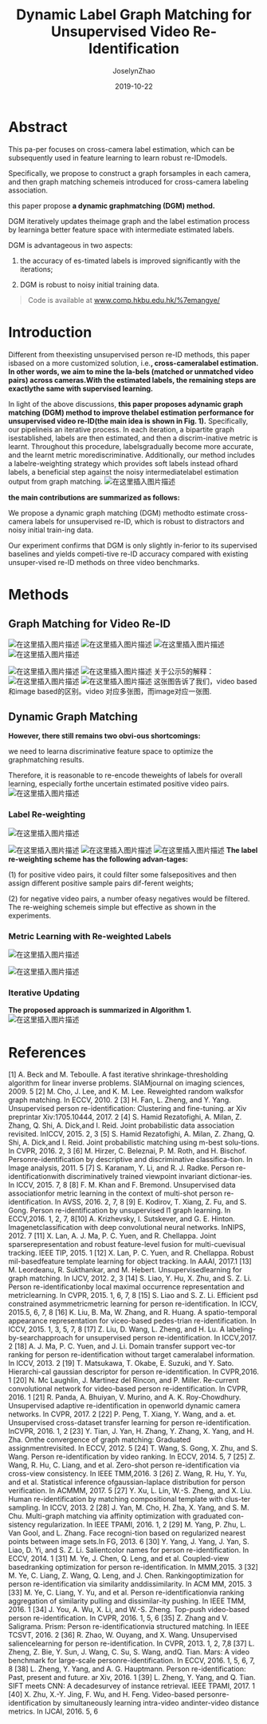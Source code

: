 ﻿---
layout:     post
title:      Dynamic Label Graph Matching for Unsupervised Video Re-Identification
subtitle:   
date:       2019-10-22
author:     JoselynZhao
header-img: img/post-bg-coffee.jpeg
catalog: true
tags:
    - Re-ID
    - SSL
---


# Abstract
This pa-per focuses on cross-camera label estimation, which can be subsequently used in feature learning to learn robust re-IDmodels.

Specifically, we propose to construct a graph forsamples in each camera, and then graph matching schemeis introduced for cross-camera labeling association.

this paper propose **a dynamic graphmatching (DGM) method.** 

DGM iteratively updates theimage graph and the label estimation process by learninga better feature space with intermediate estimated labels.

DGM is advantageous in two aspects:

1) the accuracy of es-timated labels is improved significantly with the iterations;

2) DGM is robust to noisy initial training data. 

>Code is available at www.comp.hkbu.edu.hk/%7emangye/



# Introduction
Different from theexisting unsupervised person re-ID methods, this paper isbased on a more customized solution, i.e.**, cross-cameralabel estimation. In other words, we aim to mine the la-bels (matched or unmatched video pairs) across cameras.With the estimated labels, the remaining steps are exactlythe same with supervised learning.**

In light of the above discussions, **this paper proposes adynamic graph matching (DGM) method to improve thelabel estimation performance for unsupervised video re-ID(the main idea is shown in Fig. 1).** Specifically, our pipelineis an iterative process. In each iteration, a bipartite graph isestablished, labels are then estimated, and then a discrim-inative metric is learnt. Throughout this procedure, labelsgradually become more accurate, and the learnt metric morediscriminative. Additionally, our method includes a labelre-weighting strategy which provides soft labels instead ofhard labels, a beneficial step against the noisy intermediatelabel estimation output from graph matching.
![在这里插入图片描述](https://img-blog.csdnimg.cn/20191022111813641.png?x-oss-process=image/watermark,type_ZmFuZ3poZW5naGVpdGk,shadow_10,text_aHR0cHM6Ly9ibG9nLmNzZG4ubmV0L05HVWV2ZXIxNQ==,size_16,color_FFFFFF,t_70)

**the main contributions are summarized as follows:**

We propose a dynamic graph matching (DGM) methodto estimate cross-camera labels for unsupervised re-ID, which is robust to distractors and noisy initial train-ing data. 

Our experiment confirms that DGM is only slightly in-ferior to its supervised baselines and yields competi-tive re-ID accuracy compared with existing unsuper-vised re-ID methods on three video benchmarks.

# Methods
## Graph Matching for Video Re-ID
![在这里插入图片描述](https://img-blog.csdnimg.cn/20191022164002995.png?x-oss-process=image/watermark,type_ZmFuZ3poZW5naGVpdGk,shadow_10,text_aHR0cHM6Ly9ibG9nLmNzZG4ubmV0L05HVWV2ZXIxNQ==,size_16,color_FFFFFF,t_70)
![在这里插入图片描述](https://img-blog.csdnimg.cn/2019102216402113.png?x-oss-process=image/watermark,type_ZmFuZ3poZW5naGVpdGk,shadow_10,text_aHR0cHM6Ly9ibG9nLmNzZG4ubmV0L05HVWV2ZXIxNQ==,size_16,color_FFFFFF,t_70)
![在这里插入图片描述](https://img-blog.csdnimg.cn/20191022164033180.png?x-oss-process=image/watermark,type_ZmFuZ3poZW5naGVpdGk,shadow_10,text_aHR0cHM6Ly9ibG9nLmNzZG4ubmV0L05HVWV2ZXIxNQ==,size_16,color_FFFFFF,t_70)
![在这里插入图片描述](https://img-blog.csdnimg.cn/20191022164104911.png?x-oss-process=image/watermark,type_ZmFuZ3poZW5naGVpdGk,shadow_10,text_aHR0cHM6Ly9ibG9nLmNzZG4ubmV0L05HVWV2ZXIxNQ==,size_16,color_FFFFFF,t_70)

![在这里插入图片描述](https://img-blog.csdnimg.cn/20191022164146997.png?x-oss-process=image/watermark,type_ZmFuZ3poZW5naGVpdGk,shadow_10,text_aHR0cHM6Ly9ibG9nLmNzZG4ubmV0L05HVWV2ZXIxNQ==,size_16,color_FFFFFF,t_70)
![在这里插入图片描述](https://img-blog.csdnimg.cn/20191022164158437.png?x-oss-process=image/watermark,type_ZmFuZ3poZW5naGVpdGk,shadow_10,text_aHR0cHM6Ly9ibG9nLmNzZG4ubmV0L05HVWV2ZXIxNQ==,size_16,color_FFFFFF,t_70)
关于公示5的解释：
![在这里插入图片描述](https://img-blog.csdnimg.cn/20191022190801615.jpg?x-oss-process=image/watermark,type_ZmFuZ3poZW5naGVpdGk,shadow_10,text_aHR0cHM6Ly9ibG9nLmNzZG4ubmV0L05HVWV2ZXIxNQ==,size_16,color_FFFFFF,t_70)
![在这里插入图片描述](https://img-blog.csdnimg.cn/20191022191625250.png?x-oss-process=image/watermark,type_ZmFuZ3poZW5naGVpdGk,shadow_10,text_aHR0cHM6Ly9ibG9nLmNzZG4ubmV0L05HVWV2ZXIxNQ==,size_16,color_FFFFFF,t_70)
这张图告诉了我们，video based和image based的区别。video 对应多张图，而image对应一张图.


## Dynamic Graph Matching
**However, there still remains two obvi-ous shortcomings:**

we need to learna discriminative feature space to optimize the graphmatching results.

Therefore, it is reasonable to re-encode theweights of labels for overall learning, especially forthe uncertain estimated positive video pairs.
![在这里插入图片描述](https://img-blog.csdnimg.cn/20191022195028374.png?x-oss-process=image/watermark,type_ZmFuZ3poZW5naGVpdGk,shadow_10,text_aHR0cHM6Ly9ibG9nLmNzZG4ubmV0L05HVWV2ZXIxNQ==,size_16,color_FFFFFF,t_70)

### Label Re-weighting
![在这里插入图片描述](https://img-blog.csdnimg.cn/20191022193513148.png)

![在这里插入图片描述](https://img-blog.csdnimg.cn/20191022193542966.png?x-oss-process=image/watermark,type_ZmFuZ3poZW5naGVpdGk,shadow_10,text_aHR0cHM6Ly9ibG9nLmNzZG4ubmV0L05HVWV2ZXIxNQ==,size_16,color_FFFFFF,t_70)
![在这里插入图片描述](https://img-blog.csdnimg.cn/20191022193602653.png?x-oss-process=image/watermark,type_ZmFuZ3poZW5naGVpdGk,shadow_10,text_aHR0cHM6Ly9ibG9nLmNzZG4ubmV0L05HVWV2ZXIxNQ==,size_16,color_FFFFFF,t_70)
![在这里插入图片描述](https://img-blog.csdnimg.cn/20191022193621511.png?x-oss-process=image/watermark,type_ZmFuZ3poZW5naGVpdGk,shadow_10,text_aHR0cHM6Ly9ibG9nLmNzZG4ubmV0L05HVWV2ZXIxNQ==,size_16,color_FFFFFF,t_70)
**The label re-weighting scheme has the following advan-tages:**

(1) for positive video pairs, it could filter some falsepositives and then assign different positive sample pairs dif-ferent weights; 

(2) for negative video pairs, a number ofeasy negatives would be filtered. The re-weighing schemeis simple but effective as shown in the experiments.

### Metric Learning with Re-weighted Labels
![在这里插入图片描述](https://img-blog.csdnimg.cn/20191022194718908.png?x-oss-process=image/watermark,type_ZmFuZ3poZW5naGVpdGk,shadow_10,text_aHR0cHM6Ly9ibG9nLmNzZG4ubmV0L05HVWV2ZXIxNQ==,size_16,color_FFFFFF,t_70)

![在这里插入图片描述](https://img-blog.csdnimg.cn/20191022194730563.png?x-oss-process=image/watermark,type_ZmFuZ3poZW5naGVpdGk,shadow_10,text_aHR0cHM6Ly9ibG9nLmNzZG4ubmV0L05HVWV2ZXIxNQ==,size_16,color_FFFFFF,t_70)

### Iterative Updating
**The proposed approach is summarized in Algorithm 1.**
![在这里插入图片描述](https://img-blog.csdnimg.cn/20191022200530189.png?x-oss-process=image/watermark,type_ZmFuZ3poZW5naGVpdGk,shadow_10,text_aHR0cHM6Ly9ibG9nLmNzZG4ubmV0L05HVWV2ZXIxNQ==,size_16,color_FFFFFF,t_70)
# References
[1] A. Beck and M. Teboulle. A fast iterative shrinkage-thresholding algorithm for linear inverse problems. SIAMjournal on imaging sciences, 2009. 5
[2] M. Cho, J. Lee, and K. M. Lee. Reweighted random walksfor graph matching. In ECCV, 2010. 2
[3] H. Fan, L. Zheng, and Y. Yang. Unsupervised person re-identification: Clustering and fine-tuning. ar Xiv preprintar Xiv:1705.10444, 2017. 2
[4] S. Hamid Rezatofighi, A. Milan, Z. Zhang, Q. Shi, A. Dick,and I. Reid. Joint probabilistic data association revisited. InICCV, 2015. 2, 3
[5] S. Hamid Rezatofighi, A. Milan, Z. Zhang, Q. Shi, A. Dick,and I. Reid. Joint probabilistic matching using m-best solu-tions. In CVPR, 2016. 2, 3
[6] M. Hirzer, C. Beleznai, P. M. Roth, and H. Bischof. Personre-identification by descriptive and discriminative classifica-tion. In Image analysis, 2011. 5
[7] S. Karanam, Y. Li, and R. J. Radke. Person re-identificationwith discriminatively trained viewpoint invariant dictionar-ies. In ICCV, 2015. 7, 8
[8] F. M. Khan and F. Bremond. Unsupervised data associationfor metric learning in the context of multi-shot person re-identification. In AVSS, 2016. 2, 7, 8
[9] E. Kodirov, T. Xiang, Z. Fu, and S. Gong. Person re-identification by unsupervised l1 graph learning. In ECCV,2016. 1, 2, 7, 
8[10] A. Krizhevsky, I. Sutskever, and G. E. Hinton. Imagenetclassification with deep convolutional neural networks. InNIPS, 2012. 7
[11] X. Lan, A. J. Ma, P. C. Yuen, and R. Chellappa. Joint sparserepresentation and robust feature-level fusion for multi-cuevisual tracking. IEEE TIP, 2015. 1
[12] X. Lan, P. C. Yuen, and R. Chellappa. Robust mil-basedfeature template learning for object tracking. In AAAI, 2017.1
[13] M. Leordeanu, R. Sukthankar, and M. Hebert. Unsupervisedlearning for graph matching. In IJCV, 2012. 2, 3
[14] S. Liao, Y. Hu, X. Zhu, and S. Z. Li. Person re-identificationby local maximal occurrence representation and metriclearning. In CVPR, 2015. 1, 6, 7, 8
[15] S. Liao and S. Z. Li. Efficient psd constrained asymmetricmetric learning for person re-identification. In ICCV, 2015.5, 6, 7, 8
[16] K. Liu, B. Ma, W. Zhang, and R. Huang. A spatio-temporal appearance representation for viceo-based pedes-trian re-identification. In ICCV, 2015. 1, 3, 5, 7, 8
[17] Z. Liu, D. Wang, L. Zheng, and H. Lu. A labeling-by-searchapproach for unsupervised person re-identification. In ICCV,2017. 2
[18] A. J. Ma, P. C. Yuen, and J. Li. Domain transfer support vec-tor ranking for person re-identification without target cameralabel information. In ICCV, 2013. 2
[19] T. Matsukawa, T. Okabe, E. Suzuki, and Y. Sato. Hierarchi-cal gaussian descriptor for person re-identification. In CVPR,2016. 1
[20] N. Mc Laughlin, J. Martinez del Rincon, and P. Miller. Re-current convolutional network for video-based person re-identification. In CVPR, 2016. 1
[21] R. Panda, A. Bhuiyan, V. Murino, and A. K. Roy-Chowdhury. Unsupervised adaptive re-identification in openworld dynamic camera networks. In CVPR, 2017. 2
[22] P. Peng, T. Xiang, Y. Wang, and a. et. Unsupervised cross-dataset transfer learning for person re-identification. InCVPR, 2016. 1, 2
[23] Y. Tian, J. Yan, H. Zhang, Y. Zhang, X. Yang, and H. Zha. Onthe convergence of graph matching: Graduated assignmentrevisited. In ECCV, 2012. 5
[24] T. Wang, S. Gong, X. Zhu, and S. Wang. Person re-identification by video ranking. In ECCV, 2014. 5, 7
[25] Z. Wang, R. Hu, C. Liang, and et al. Zero-shot person re-identification via cross-view consistency. In IEEE TMM,2016. 3
[26] Z. Wang, R. Hu, Y. Yu, and et al. Statistical inference ofgaussian-laplace distribution for person verification. In ACMMM, 2017. 5
[27] Y. Xu, L. Lin, W.-S. Zheng, and X. Liu. Human re-identification by matching compositional template with clus-ter sampling. In ICCV, 2013. 2
[28] J. Yan, M. Cho, H. Zha, X. Yang, and S. M. Chu. Multi-graph matching via affinity optimization with graduated con-sistency regularization. In IEEE TPAMI, 2016. 1, 2
[29] M. Yang, P. Zhu, L. Van Gool, and L. Zhang. Face recogni-tion based on regularized nearest points between image sets.In FG, 2013. 6
[30] Y. Yang, J. Yang, J. Yan, S. Liao, D. Yi, and S. Z. Li. Salientcolor names for person re-identification. In ECCV, 2014. 1
[31] M. Ye, J. Chen, Q. Leng, and et al. Coupled-view basedranking optimization for person re-identification. In MMM,2015. 3
[32] M. Ye, C. Liang, Z. Wang, Q. Leng, and J. Chen. Rankingoptimization for person re-identification via similarity anddissimilarity. In ACM MM, 2015. 3
[33] M. Ye, C. Liang, Y. Yu, and et al. Person re-identificationvia ranking aggregation of similarity pulling and dissimilar-ity pushing. In IEEE TMM, 2016. 1
[34] J. You, A. Wu, X. Li, and W.-S. Zheng. Top-push video-based person re-identification. In CVPR, 2016. 1, 5, 6
[35] Z. Zhang and V. Saligrama. Prism: Person re-identificationvia structured matching. In IEEE TCSVT, 2016. 2
[36] R. Zhao, W. Ouyang, and X. Wang. Unsupervised saliencelearning for person re-identification. In CVPR, 2013. 1, 2, 7,8
[37] L. Zheng, Z. Bie, Y. Sun, J. Wang, C. Su, S. Wang, andQ. Tian. Mars: A video benchmark for large-scale personre-identification. In ECCV, 2016. 1, 5, 6, 7, 8
[38] L. Zheng, Y. Yang, and A. G. Hauptmann. Person re-identification: Past, present and future. ar Xiv, 2016. 1
[39] L. Zheng, Y. Yang, and Q. Tian. SIFT meets CNN: A decadesurvey of instance retrieval. IEEE TPAMI, 2017. 1
[40] X. Zhu, X.-Y. Jing, F. Wu, and H. Feng. Video-based personre-identification by simultaneously learning intra-video andinter-video distance metrics. In IJCAI, 2016. 5, 6
